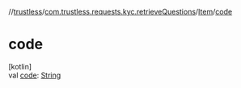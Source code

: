 //[trustless](../../../index.md)/[com.trustless.requests.kyc.retrieveQuestions](../index.md)/[Item](index.md)/[code](code.md)

# code

[kotlin]\
val [code](code.md): [String](https://kotlinlang.org/api/latest/jvm/stdlib/kotlin/-string/index.html)
